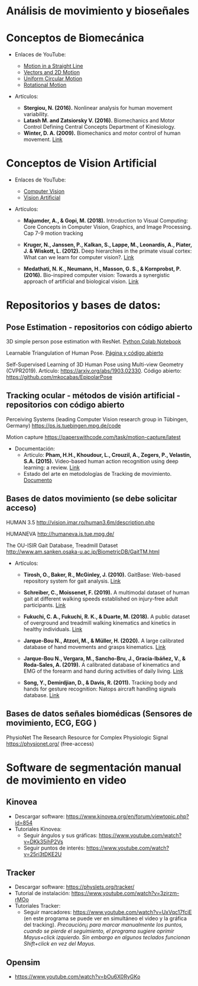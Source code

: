 # Análisis de movimiento y bioseñales

# Conceptos de Biomecánica

* Enlaces de YouTube:
  * <a href="https://www.youtube.com/watch?v=ZM8ECpBuQYE&list=PLUzB5g6dgYKzGaWy4EV2PCVnL1-iByYaV">Motion in a Straight Line</a>
  * <a href="https://www.youtube.com/watch?v=w3BhzYI6zXU&list=PLUzB5g6dgYKzGaWy4EV2PCVnL1-iByYaV&index=2">Vectors and 2D Motion</a>
  * <a href="https://www.youtube.com/watch?v=bpFK2VCRHUs&list=PLUzB5g6dgYKzGaWy4EV2PCVnL1-iByYaV&index=3">Uniform Circular Motion</a>
  * <a href="https://www.youtube.com/watch?v=fmXFWi-WfyU&list=PLUzB5g6dgYKzGaWy4EV2PCVnL1-iByYaV&index=4">Rotational Motion</a>

* Artículos:
  * **Stergiou, N. (2016).** Nonlinear analysis for human movement variability.
  * **Latash M. and Zatsiorsky V. (2016).** Biomechanics and Motor Control Defining Central Concepts Department of Kinesiology.
  * **Winter, D. A. (2009).** Biomechanics and motor control of human movement. <a href="https://edisciplinas.usp.br/pluginfile.php/4174628/mod_resource/content/2/David%20A.%20Winter-Biomechanics%20and%20Motor%20Control%20of%20Human%20Movement-Wiley%20%282009%29.pdf">Link</a>

# Conceptos de Vision Artificial

* Enlaces de YouTube:
  * <a href="https://www.youtube.com/watch?v=WUx_9Cijssw">Computer Vision</a>
  * <a href="https://www.youtube.com/watch?v=xJrC0v2NcxI">Vision Artificial</a>
  
* Artículos:
  * **Majumder, A., & Gopi, M. (2018).** Introduction to Visual Computing: Core Concepts in Computer Vision, Graphics, and Image Processing. Cap 7-9 motion tracking

  * **Kruger, N., Janssen, P., Kalkan, S., Lappe, M., Leonardis, A., Piater, J. & Wiskott, L. (2012).** Deep hierarchies in the primate visual cortex: What can we learn for computer vision?. <a href="https://ieeexplore.ieee.org/abstract/document/6389683">Link</a>

  * **Medathati, N. K., Neumann, H., Masson, G. S., & Kornprobst, P. (2016).** Bio-inspired computer vision: Towards a synergistic approach of artificial and biological vision. <a href="https://www.sciencedirect.com/science/article/pii/S1077314216300339">Link</a>

# Repositorios y bases de datos:

## Pose Estimation - repositorios con código abierto

3D simple person pose estimation with ResNet. <a href="https://colab.research.google.com/drive/1XNsXaSb3A2oJKLsG82FG4srYcgH7eAuW">Python Colab Notebook</a>

Learnable Triangulation of Human Pose. <a href="https://saic-violet.github.io/learnable-triangulation/">Página y código abierto</a>

Self-Supervised Learning of 3D Human Pose using Multi-view Geometry (CVPR2019). Artículo: https://arxiv.org/abs/1903.02330. Código abierto: https://github.com/mkocabas/EpipolarPose

## Tracking ocular - métodos de visión artificial - repositorios con código abierto

Perceiving Systems (leading Computer Vision research group in Tübingen, Germany) https://ps.is.tuebingen.mpg.de/code

Motion capture https://paperswithcode.com/task/motion-capture/latest

* Documentación:
  * Artículo: **Pham, H.H., Khoudour, L., Crouzil, A., Zegers, P., Velastin, S.A. (2015).** Video-based human action recognition using deep learning: a review. <a href="https://e-archivo.uc3m.es/bitstream/handle/10016/26542/videobased_2015.pdf">Link</a>
  * Estado del arte en metodologías de Tracking de movimiento. <a href="https://docs.google.com/document/d/1Pas9wJ49f9aTWFHnih6zLucQE_Fbw3hL3JF5vT0G500/edit?usp=sharing">Documento</a> 

## Bases de datos movimiento (se debe solicitar acceso)

HUMAN 3.5 http://vision.imar.ro/human3.6m/description.php

HUMANEVA  http://humaneva.is.tue.mpg.de/ 

The OU-ISIR Gait Database, Treadmill Dataset http://www.am.sanken.osaka-u.ac.jp/BiometricDB/GaitTM.html

* Artículos:
  * **Tirosh, O., Baker, R., McGinley, J. (2010).** GaitBase: Web-based repository system for gait analysis. <a href="https://doi.org/10.1016/j.compbiomed.2009.11.016">Link</a> 
  
  * **Schreiber, C., Moissenet, F. (2019).** A multimodal dataset of human gait at different walking speeds established on injury-free adult participants. <a href="https://www.nature.com/articles/s41597-019-0124-4">Link</a> 

  * **Fukuchi, C. A., Fukuchi, R. K., & Duarte, M. (2018).** A public dataset of overground and treadmill walking kinematics and kinetics in healthy individuals. <a href="https://peerj.com/articles/4640/utm_source=TrendMD&utm_campaign=PeerJ_TrendMD_1&utm_medium=TrendMD">Link</a>  

  * **Jarque-Bou N., Atzori, M., & Müller, H. (2020).** A large calibrated database of hand movements and grasps kinematics. <a href="https://www.nature.com/articles/s41597-019-0349-2">Link</a> 

  * **Jarque-Bou N., Vergara, M., Sancho-Bru, J., Gracia-Ibáñez, V., & Roda-Sales, A. (2019).** A calibrated database of kinematics and EMG of the forearm and hand during activities of daily living. <a href="https://www.nature.com/articles/s41597-019-0285-1">Link</a>  

  * **Song, Y., Demirdjian, D., & Davis, R. (2011).** Tracking body and hands for gesture recognition: Natops aircraft handling signals database. <a href="http://citeseerx.ist.psu.edu/viewdoc/summary?doi=10.1.1.379.9169">Link</a>  

## Bases de datos señales biomédicas (Sensores de movimiento, ECG, EGG )

PhysioNet The Research Resource for Complex Physiologic Signal https://physionet.org/  (free-access)

# Software de segmentación manual de movimiento en video

## **Kinovea**
 
* Descargar software: https://www.kinovea.org/en/forum/viewtopic.php?id=854
* Tutoriales Kinovea: 
  * Seguir ángulos y sus gráficas: https://www.youtube.com/watch?v=DKk35ihP2Vs
  * Seguir puntos de interés: https://www.youtube.com/watch?v=25ri3tDKE2U   

## **Tracker**

* Descargar software: https://physlets.org/tracker/
* Tutorial de instalación: https://www.youtube.com/watch?v=3zirzm-rMOo 
* Tutoriales Tracker: 
  * Seguir marcadores: https://www.youtube.com/watch?v=UxVqc17fciE (en  este programa se puede ver en simultáneo el video y la gráfica del tracking). *Precaución¡¡ para marcar manualmente los puntos, cuando se pierde el seguimiento, el programa sugiere oprimir Mayus+click izquierdo. Sin embargo en algunos teclados funcionan Shift+click en vez del Mayus.*

## **Opensim** 

* https://www.youtube.com/watch?v=bOu6X0RyGKo 
